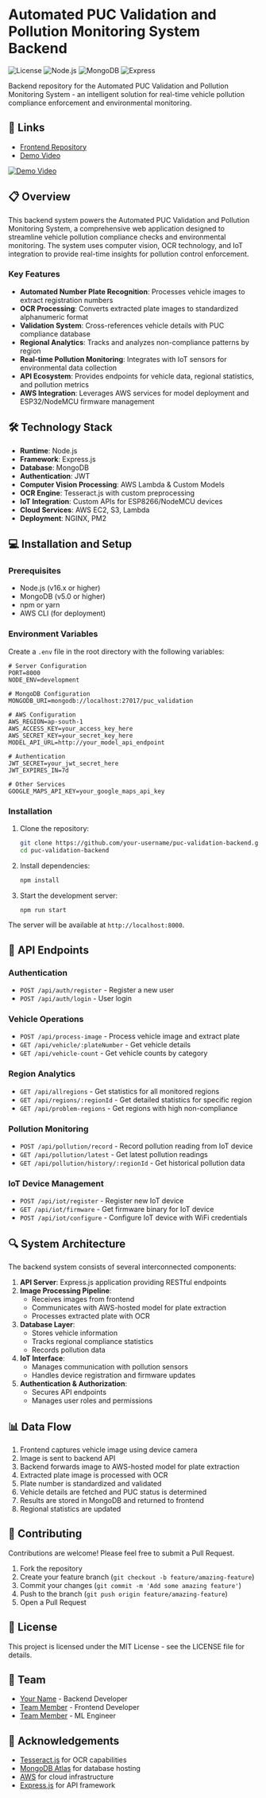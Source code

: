 # Automated PUC Validation and Pollution Monitoring System Backend

![License](https://img.shields.io/badge/license-MIT-blue.svg)
![Node.js](https://img.shields.io/badge/Node.js-v18.x-green.svg)
![MongoDB](https://img.shields.io/badge/MongoDB-v6.0-green.svg)
![Express](https://img.shields.io/badge/Express-v4.x-lightgrey.svg)

Backend repository for the Automated PUC Validation and Pollution Monitoring System - an intelligent solution for real-time vehicle pollution compliance enforcement and environmental monitoring.

## 🔗 Links

- [Frontend Repository](https://github.com/Vedarth1/ECOWATCH)
- [Demo Video](https://www.youtube.com/watch?v=LqPl6y-Ln9U)

[![Demo Video](https://img.youtube.com/vi/LqPl6y-Ln9U/0.jpg)](https://www.youtube.com/watch?v=LqPl6y-Ln9U)

## 📋 Overview

This backend system powers the Automated PUC Validation and Pollution Monitoring System, a comprehensive web application designed to streamline vehicle pollution compliance checks and environmental monitoring. The system uses computer vision, OCR technology, and IoT integration to provide real-time insights for pollution control enforcement.

### Key Features

- **Automated Number Plate Recognition**: Processes vehicle images to extract registration numbers
- **OCR Processing**: Converts extracted plate images to standardized alphanumeric format
- **Validation System**: Cross-references vehicle details with PUC compliance database
- **Regional Analytics**: Tracks and analyzes non-compliance patterns by region
- **Real-time Pollution Monitoring**: Integrates with IoT sensors for environmental data collection
- **API Ecosystem**: Provides endpoints for vehicle data, regional statistics, and pollution metrics
- **AWS Integration**: Leverages AWS services for model deployment and ESP32/NodeMCU firmware management

## 🛠️ Technology Stack

- **Runtime**: Node.js
- **Framework**: Express.js
- **Database**: MongoDB
- **Authentication**: JWT
- **Computer Vision Processing**: AWS Lambda & Custom Models
- **OCR Engine**: Tesseract.js with custom preprocessing
- **IoT Integration**: Custom APIs for ESP8266/NodeMCU devices
- **Cloud Services**: AWS EC2, S3, Lambda
- **Deployment**: NGINX, PM2

## 💻 Installation and Setup

### Prerequisites

- Node.js (v16.x or higher)
- MongoDB (v5.0 or higher)
- npm or yarn
- AWS CLI (for deployment)

### Environment Variables

Create a `.env` file in the root directory with the following variables:

```
# Server Configuration
PORT=8000
NODE_ENV=development

# MongoDB Configuration
MONGODB_URI=mongodb://localhost:27017/puc_validation

# AWS Configuration
AWS_REGION=ap-south-1
AWS_ACCESS_KEY=your_access_key_here
AWS_SECRET_KEY=your_secret_key_here
MODEL_API_URL=http://your_model_api_endpoint

# Authentication
JWT_SECRET=your_jwt_secret_here
JWT_EXPIRES_IN=7d

# Other Services
GOOGLE_MAPS_API_KEY=your_google_maps_api_key
```

### Installation

1. Clone the repository:
   ```bash
   git clone https://github.com/your-username/puc-validation-backend.git
   cd puc-validation-backend
   ```

2. Install dependencies:
   ```bash
   npm install
   ```

3. Start the development server:
   ```bash
   npm run start
   ```

The server will be available at `http://localhost:8000`.

## 🚀 API Endpoints

### Authentication

- `POST /api/auth/register` - Register a new user
- `POST /api/auth/login` - User login

### Vehicle Operations

- `POST /api/process-image` - Process vehicle image and extract plate
- `GET /api/vehicle/:plateNumber` - Get vehicle details
- `GET /api/vehicle-count` - Get vehicle counts by category

### Region Analytics

- `GET /api/allregions` - Get statistics for all monitored regions
- `GET /api/regions/:regionId` - Get detailed statistics for specific region
- `GET /api/problem-regions` - Get regions with high non-compliance

### Pollution Monitoring

- `POST /api/pollution/record` - Record pollution reading from IoT device
- `GET /api/pollution/latest` - Get latest pollution readings
- `GET /api/pollution/history/:regionId` - Get historical pollution data

### IoT Device Management

- `POST /api/iot/register` - Register new IoT device
- `GET /api/iot/firmware` - Get firmware binary for IoT device
- `POST /api/iot/configure` - Configure IoT device with WiFi credentials

## 🔍 System Architecture

The backend system consists of several interconnected components:

1. **API Server**: Express.js application providing RESTful endpoints
2. **Image Processing Pipeline**: 
   - Receives images from frontend
   - Communicates with AWS-hosted model for plate extraction
   - Processes extracted plate with OCR
3. **Database Layer**:
   - Stores vehicle information
   - Tracks regional compliance statistics
   - Records pollution data
4. **IoT Interface**:
   - Manages communication with pollution sensors
   - Handles device registration and firmware updates
5. **Authentication & Authorization**:
   - Secures API endpoints
   - Manages user roles and permissions

## 📊 Data Flow

1. Frontend captures vehicle image using device camera
2. Image is sent to backend API
3. Backend forwards image to AWS-hosted model for plate extraction
4. Extracted plate image is processed with OCR
5. Plate number is standardized and validated
6. Vehicle details are fetched and PUC status is determined
7. Results are stored in MongoDB and returned to frontend
8. Regional statistics are updated

## 🤝 Contributing

Contributions are welcome! Please feel free to submit a Pull Request.

1. Fork the repository
2. Create your feature branch (`git checkout -b feature/amazing-feature`)
3. Commit your changes (`git commit -m 'Add some amazing feature'`)
4. Push to the branch (`git push origin feature/amazing-feature`)
5. Open a Pull Request

## 📄 License

This project is licensed under the MIT License - see the LICENSE file for details.

## 👥 Team

- [Your Name](https://github.com/your-username) - Backend Developer
- [Team Member](https://github.com/team-member) - Frontend Developer
- [Team Member](https://github.com/team-member) - ML Engineer

## 🙏 Acknowledgements

- [Tesseract.js](https://github.com/naptha/tesseract.js) for OCR capabilities
- [MongoDB Atlas](https://www.mongodb.com/cloud/atlas) for database hosting
- [AWS](https://aws.amazon.com/) for cloud infrastructure
- [Express.js](https://expressjs.com/) for API framework
